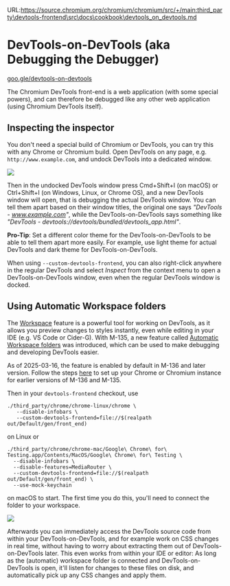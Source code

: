 URL:https://source.chromium.org/chromium/chromium/src/+/main:third_party\devtools-frontend\src\docs\cookbook\devtools_on_devtools.md
# DevTools-on-DevTools (aka Debugging the Debugger)

[goo.gle/devtools-on-devtools][self-link]

The Chromium DevTools front-end is a web application (with some special powers),
and can therefore be debugged like any other web application (using Chromium
DevTools itself).

## Inspecting the inspector

You don't need a special build of Chromium or DevTools, you can try this with
any Chrome or Chromium build. Open DevTools on any page, e.g.
`http://www.example.com`, and undock DevTools into a dedicated window.

![](./images/devtools_on_devtools_starter.png)

Then in the undocked DevTools window press Cmd+Shift+I (on macOS) or
Ctrl+Shift+I (on Windows, Linux, or Chrome OS), and a new DevTools window will
open, that is debugging the actual DevTools window. You can tell them apart
based on their window titles, the original one says *"DevTools -
www.example.com"*, while the DevTools-on-DevTools says something like
*"DevTools - devtools://devtools/bundled/devtools_app.html"*.

**Pro-Tip**: Set a different color theme for the DevTools-on-DevTools to be able
to tell them apart more easily. For example, use light theme for actual DevTools
and dark theme for DevTools-on-DevTools.

When using `--custom-devtools-frontend`, you can also right-click anywhere in
the regular DevTools and select *Inspect* from the context menu to open a
DevTools-on-DevTools window, even when the regular DevTools window is docked.

## Using Automatic Workspace folders

The [Workspace][workspace-documentation] feature is a powerful tool for working
on DevTools, as it allows you preview changes to styles instantly, even while
editing in your IDE (e.g. VS Code or Cider-G). With M-135, a new feature called
[Automatic Workspace folders][automatic-workspace-folders-documentation] was
introduced, which can be used to make debugging and developing DevTools easier.

As of 2025-03-16, the feature is enabled by default in M-136 and later version.
Follow the steps [here](../ecosystem/automatic_workspace_folders.md#setup) to
set up your Chrome or Chromium instance for earlier versions of M-136 and M-135.

Then in your `devtools-frontend` checkout, use

```
./third_party/chrome/chrome-linux/chrome \
   --disable-infobars \
   --custom-devtools-frontend=file://$(realpath out/Default/gen/front_end)
```

on Linux or

```
./third_party/chrome/chrome-mac/Google\ Chrome\ for\ Testing.app/Contents/MacOS/Google\ Chrome\ for\ Testing \
  --disable-infobars \
  --disable-features=MediaRouter \
  --custom-devtools-frontend=file://$(realpath out/Default/gen/front_end) \
  --use-mock-keychain
```

on macOS to start. The first time you do this, you'll need to connect the folder
to your workspace.

![](./images/devtools_on_devtools_automatic.png)

Afterwards you can immediately access the DevTools source code from within your
DevTools-on-DevTools, and for example work on CSS changes in real time, without
having to worry about extracting them out of DevTools-on-DevTools later. This
even works from within your IDE or editor: As long as the (automatic) workspace
folder is connected and DevTools-on-DevTools is open, it'll listen for changes
to these files on disk, and automatically pick up any CSS changes and apply
them.

[self-link]: http://goo.gle/devtools-on-devtools
[workspace-documentation]: https://developer.chrome.com/docs/devtools/workspaces
[automatic-workspace-folders-documentation]: http://goo.gle/devtools-automatic-workspace-folders
